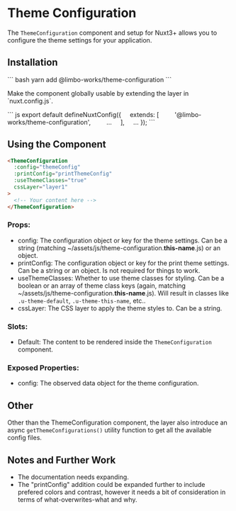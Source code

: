 # Theme Configuration

The `ThemeConfiguration` component and setup for Nuxt3+ allows you to configure the theme settings for your application.

## Installation

\`\`\` bash
yarn add @limbo-works/theme-configuration
\`\`\`

Make the component globally usable by extending the layer in \`nuxt.config.js\`.

\`\`\` js
export default defineNuxtConfig({
    extends: [
        '@limbo-works/theme-configuration',
        ...
    ],
    ...
});
\`\`\`

## Using the Component

``` html
<ThemeConfiguration
  :config="themeConfig"
  :printConfig="printThemeConfig"
  :useThemeClasses="true"
  cssLayer="layer1"
>
  <!-- Your content here -->
</ThemeConfiguration>
```

### Props:

* config: The configuration object or key for the theme settings. Can be a string (matching \~/assets/js/theme-configuration.**this-name**.js) or an object.
* printConfig: The configuration object or key for the print theme settings. Can be a string or an object. Is not required for things to work.
* useThemeClasses: Whether to use theme classes for styling. Can be a boolean or an array of theme class keys (again, matching \~/assets/js/theme-configuration.**this-name**.js). Will result in classes like `.u-theme-default`, `.u-theme-this-name`, etc..
* cssLayer: The CSS layer to apply the theme styles to. Can be a string.

### Slots:

* Default: The content to be rendered inside the `ThemeConfiguration` component.

### Exposed Properties:

* config: The observed data object for the theme configuration.

## Other

Other than the ThemeConfiguration component, the layer also introduce an async `getThemeConfigurations()` utility function to get all the available config files.

## Notes and Further Work

* The documentation needs expanding.
* The "printConfig" addition could be expanded further to include prefered colors and contrast, however it needs a bit of consideration in terms of what-overwrites-what and why.
